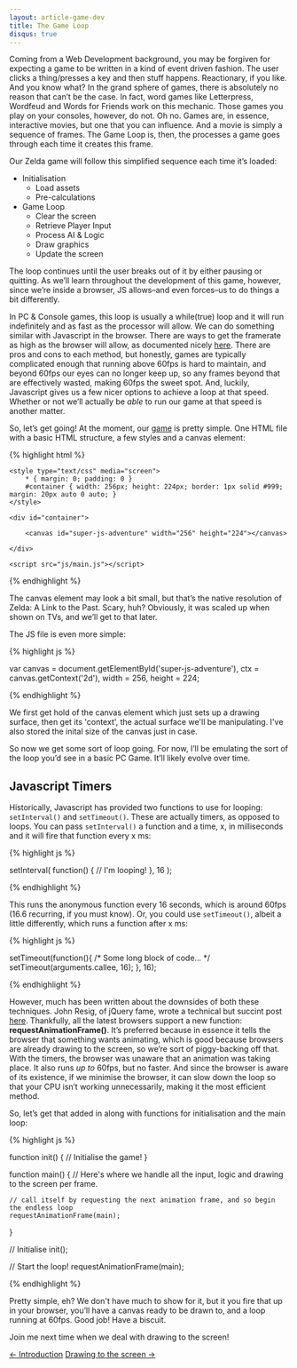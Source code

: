 ```yaml
---
layout: article-game-dev
title: The Game Loop
disqus: true
---
```


Coming from a Web Development background, you may be forgiven for expecting a game to be written in a kind of event driven fashion. The user clicks a thing/presses a key and then stuff happens. Reactionary, if you like. And you know what? In the grand sphere of games, there is absolutely no reason that can’t be the case. In fact, word games like Letterpress, Wordfeud and Words for Friends work on this mechanic. Those games you play on your consoles, however, do not. Oh no. Games are, in essence, interactive movies, but one that you can influence. And a movie is simply a sequence of frames. The Game Loop is, then, the processes a game goes through each time it creates this frame.

Our Zelda game will follow this simplified sequence each time it’s loaded:

- Initialisation
    - Load assets
    - Pre-calculations
- Game Loop
	- Clear the screen
	- Retrieve Player Input
	- Process AI & Logic
	- Draw graphics
	- Update the screen

The loop continues until the user breaks out of it by either pausing or quitting. As we’ll learn throughout the development of this game, however, since we’re inside a browser, JS allows–and even forces–us to do things a bit differently.

In PC & Console games, this loop is usually a while(true) loop and it will run indefinitely and as fast as the processor will allow. We can do something similar with Javascript in the browser. There are ways to get the framerate as high as the browser will allow, as documented nicely [here](http://www.chandlerprall.com/2011/06/beating-60fps-in-javascript/). There are pros and cons to each method, but honestly, games are typically complicated enough that running above 60fps is hard to maintain, and beyond 60fps our eyes can no longer keep up, so any frames beyond that are effectively wasted, making 60fps the sweet spot. And, luckily, Javascript gives us a few nicer options to achieve a loop at that speed. Whether or not we’ll actually be _able_ to run our game at that speed is another matter.

So, let’s get going! At the moment, our [game](https://github.com/gablaxian/super-js-adventure) is pretty simple. One HTML file with a basic HTML structure, a few styles and a canvas element:

{% highlight html %}

<!DOCTYPE html>
<html>
<head>
    <meta charset="utf-8">
    <title>Super JS Adventure!</title>
    
    <style type="text/css" media="screen">
        * { margin: 0; padding: 0 }
        #container { width: 256px; height: 224px; border: 1px solid #999; margin: 20px auto 0 auto; }
    </style>
    
</head>

<body>
    
    <div id="container">

        <canvas id="super-js-adventure" width="256" height="224"></canvas>

    </div>
    
    <script src="js/main.js"></script>
</body>
</html>

{% endhighlight %}

The canvas element may look a bit small, but that’s the native resolution of Zelda: A Link to the Past. Scary, huh? Obviously, it was scaled up when shown on TVs, and we’ll get to that later.

The JS file is even more simple:

{% highlight js %}

var canvas  = document.getElementById('super-js-adventure'),
    ctx     = canvas.getContext('2d'),
    width   = 256,
    height  = 224;

{% endhighlight %}

We first get hold of the canvas element which just sets up a drawing surface, then get its 'context', the actual surface we'll be manipulating. I've also stored the inital size of the canvas just in case.

So now we get some sort of loop going. For now, I’ll be emulating the sort of the loop you’d see in a basic PC Game. It’ll likely evolve over time.

## Javascript Timers

Historically, Javascript has provided two functions to use for looping: `setInterval()` and `setTimeout()`. These are actually timers, as opposed to loops. You can pass `setInterval()` a function and a time, x, in milliseconds and it will fire that function every x ms:

{% highlight js %}

setInterval( function() { // I'm looping! }, 16 );

{% endhighlight %}

This runs the anonymous function every 16 seconds, which is around 60fps (16.6 recurring, if you must know). Or, you could use `setTimeout()`, albeit a little differently, which runs a function after x ms:

{% highlight js %}

setTimeout(function(){
    /* Some long block of code... */
    setTimeout(arguments.callee, 16);
  }, 16);

{% endhighlight %}

However, much has been written about the downsides of both these techniques. John Resig, of jQuery fame, wrote a technical but succint post [here](http://ejohn.org/blog/how-javascript-timers-work/). Thankfully, all the latest browsers support a new function: **requestAnimationFrame()**.
It’s preferred because in essence it tells the browser that something wants animating, which is good because browsers are already drawing to the screen, so we’re sort of piggy-backing off that. With the timers, the browser was unaware that an animation was taking place.
It also runs _up to_ 60fps, but no faster. And since the browser is aware of its existence, if we minimise the browser, it can slow down the loop so that your CPU isn’t working unnecessarily, making it the most efficient method.

So, let’s get that added in along with functions for initialisation and the main loop:

{% highlight js %}

function init() {
    // Initialise the game!
}

function main() {
    // Here's where we handle all the input, logic and drawing to the screen per frame.

    // call itself by requesting the next animation frame, and so begin the endless loop
    requestAnimationFrame(main);
}

// Initialise
init();

// Start the loop!
requestAnimationFrame(main);

{% endhighlight %}

Pretty simple, eh? We don't have much to show for it, but it you fire that up in your browser, you’ll have a canvas ready to be drawn to, and a loop running at 60fps. Good job! Have a biscuit.

Join me next time when we deal with drawing to the screen!

<div class="pagination clearfix">
    <a class="left" href="/articles/creating-a-game-with-javascript/introduction.html">&larr; Introduction</a>
    <a class="right" href="/articles/creating-a-game-with-javascript/drawing-to-the-screen.html">Drawing to the screen &rarr;</a>
</div>
